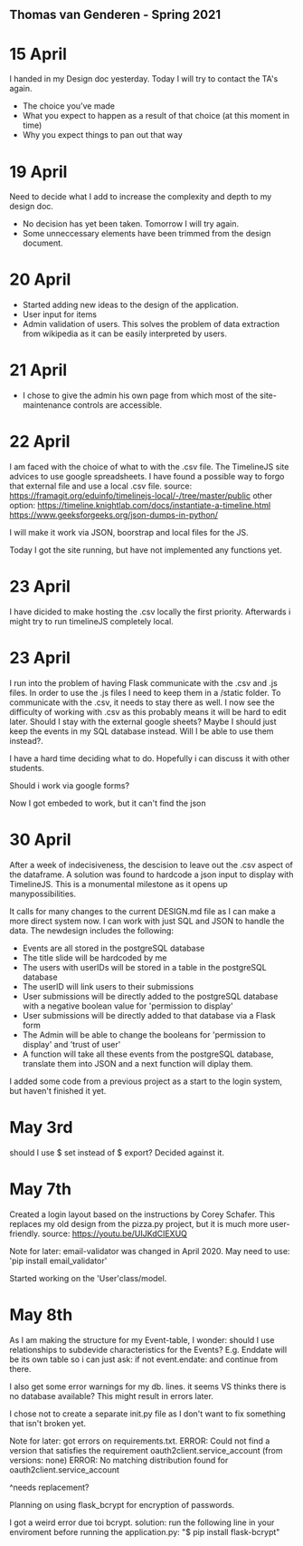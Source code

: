## Thomas van Genderen - Spring 2021

# 15 April 
I handed in my Design doc yesterday. 
Today I will try to contact the TA's again.

- The choice you’ve made
- What you expect to happen as a result of that choice (at this moment in time)
- Why you expect things to pan out that way

# 19 April

Need to decide what I add to increase the complexity and depth to my design doc.
- No decision has yet been taken. Tomorrow I will try again.
- Some unneccessary elements have been trimmed from the design document.

# 20 April

- Started adding new ideas to the design of the application.
-   User input for items
-   Admin validation of users.
This solves the problem of data extraction from wikipedia as it can be easily interpreted by users.

# 21 April
- I chose to give the admin his own page from which most of the site-maintenance controls are accessible.

# 22 April
I am faced with the choice of what to with the .csv file. The TimelineJS site advices to use google spreadsheets. I have found a possible way to forgo that external file and use a local .csv file. source: https://framagit.org/eduinfo/timelinejs-local/-/tree/master/public
other option:
https://timeline.knightlab.com/docs/instantiate-a-timeline.html
https://www.geeksforgeeks.org/json-dumps-in-python/

I will make it work via JSON, boorstrap and local files for the JS.

Today I got the site running, but have not implemented any functions yet.

# 23 April
I have dicided to make hosting the .csv locally the first priority. Afterwards i might try to run timelineJS completely local. 

# 23 April
I run into the problem of having Flask communicate with the .csv and .js files.
In order to use the .js files I need to keep them in a /static folder. To communicate with the .csv, it needs to stay there as well. I now see the difficulty of working with .csv as this probably means it will be hard to edit later. Should I stay with the external google sheets?
Maybe I should just keep the events in my SQL database instead. Will I be able to use them instead?. 

I have a hard time deciding what to do. Hopefully i can discuss it with other students.

Should i work via google forms?

Now I got embeded to work, but it can't find the json

# 30 April
After a week of indecisiveness, the descision to leave out the .csv aspect of the dataframe. A solution was found to hardcode a json input to display with TimelineJS.
This is a monumental milestone as it opens up manypossibilities. 

It calls for many changes to the current DESIGN.md file as I can make a more direct system now. I can work with just SQL and JSON to handle the data. The newdesign includes the following:
- Events are all stored in the postgreSQL database
- The title slide will be hardcoded by me
- The users with userIDs will be stored in a table in the postgreSQL database
- The userID will link users to their submissions
- User submissions will be directly added to the postgreSQL database with a negative boolean value for 'permission to display'
- User submissions will be directly added to that database via a Flask form
- The Admin will be able to change the booleans for 'permission to display' and 'trust of user'
- A function will take all these events from the postgreSQL database, translate them into JSON and a next function will diplay them.

I added some code from a previous project as a start to the login system, but haven't finished it yet.

# May 3rd
should I use $ set instead of $ export?
Decided against it.

# May 7th
Created a login layout based on the instructions by Corey Schafer.
This replaces my old design from the pizza.py project, but it is much more user-friendly.
source: https://youtu.be/UIJKdCIEXUQ

Note for later: email-validator was changed in April 2020. 
May need to use: 'pip install email_validator'

Started working on the 'User'class/model. 

# May 8th
As I am making the structure for my Event-table, I wonder: should I use relationships to subdevide characteristics for the Events? E.g. Enddate will be its own table so i can just ask: if not event.endate: and continue from there.

I also get some error warnings for my db. lines. it seems VS thinks there is no database available? This might result in errors later.

I chose not to create a separate init.py file as I don't want to fix something that isn't broken yet.

Note for later: got errors on requirements.txt.
ERROR: Could not find a version that satisfies the requirement oauth2client.service_account (from versions: none)
ERROR: No matching distribution found for oauth2client.service_account

^needs replacement?

Planning on using flask_bcrypt for encryption of passwords.

I got a weird error due toi bcrypt.
solution: run the following line in your enviroment before running the application.py:
"$ pip install flask-bcrypt"

